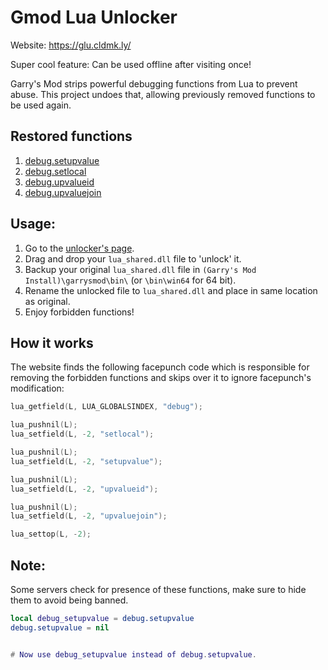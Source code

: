 Gmod Lua Unlocker
===========
Website: https://glu.cldmk.ly/

Super cool feature: Can be used offline after visiting once!

Garry's Mod strips powerful debugging functions from Lua to prevent abuse. This project undoes that, allowing previously removed functions to be used again.

## Restored functions
 1. [debug.setupvalue](https://wiki.facepunch.com/gmod/debug.setupvalue)
 2. [debug.setlocal](https://wiki.facepunch.com/gmod/debug.setlocal)
 3. [debug.upvalueid](https://wiki.facepunch.com/gmod/debug.upvalueid)
 4. [debug.upvaluejoin](https://wiki.facepunch.com/gmod/debug.upvaluejoin)


## Usage:
1. Go to the [unlocker's page](https://glu.cldmk.ly).
2. Drag and drop your `lua_shared.dll` file to 'unlock' it.
3. Backup your original `lua_shared.dll` file in `(Garry's Mod Install)\garrysmod\bin\` (or `\bin\win64` for 64 bit).
4.  Rename the unlocked file to `lua_shared.dll` and place in same location as original.
5. Enjoy forbidden functions!

## How it works
The website finds the following facepunch code which is responsible for removing the forbidden functions and skips over it to ignore facepunch's modification:

```c++
lua_getfield(L, LUA_GLOBALSINDEX, "debug");

lua_pushnil(L);
lua_setfield(L, -2, "setlocal");

lua_pushnil(L);
lua_setfield(L, -2, "setupvalue");

lua_pushnil(L);
lua_setfield(L, -2, "upvalueid");

lua_pushnil(L);
lua_setfield(L, -2, "upvaluejoin");

lua_settop(L, -2);
```

## Note:
Some servers check for presence of these functions, make sure to hide them to avoid being banned.

```lua
local debug_setupvalue = debug.setupvalue
debug.setupvalue = nil


# Now use debug_setupvalue instead of debug.setupvalue.
```

